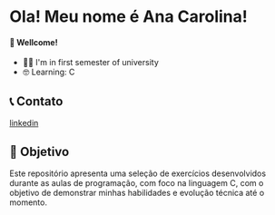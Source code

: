 # Ola! Meu nome é Ana Carolina!
#### 👋 Wellcome!
- 👩‍🎓 I'm in first semester of university
- 🤓 Learning: C 

## 📞 Contato
[linkedin](https://www.linkedin.com/in/ana-carolina-da-costa-nogueira-9b58172a6/)

## 🎯 Objetivo

Este repositório apresenta uma seleção de exercícios desenvolvidos durante as aulas de programação, com foco na linguagem C, com o objetivo de demonstrar minhas habilidades e evolução técnica até o momento.
